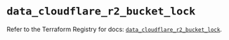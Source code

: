 # `data_cloudflare_r2_bucket_lock`

Refer to the Terraform Registry for docs: [`data_cloudflare_r2_bucket_lock`](https://registry.terraform.io/providers/cloudflare/cloudflare/5.11.0/docs/data-sources/r2_bucket_lock).
